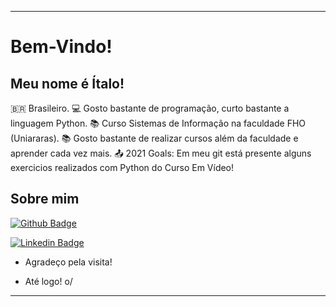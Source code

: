 ----------------------------------------------------------------------------

# Bem-Vindo!

## Meu nome é Ítalo!
 

:brazil: Brasileiro.
:computer: Gosto bastante de programação, curto bastante a linguagem Python.
:books: Curso Sistemas de Informação na faculdade FHO (Uniararas). 
:books: Gosto bastante de realizar cursos além da faculdade e aprender cada vez mais.
:outbox_tray: 2021 Goals: Em meu git está presente alguns exercicios realizados com Python do Curso Em Vídeo!


## Sobre mim

[![Github Badge](https://img.shields.io/badge/-Github-000?style=flat-square&logo=Github&logoColor=white&link=LINK_GIT)](https://github.com/italovarzone/CursoemVideoPython)

[![Linkedin Badge](https://img.shields.io/badge/-LinkedIn-blue?style=flat-square&logo=Linkedin&logoColor=white&link=LINK_LINKEDIN)](https://linkedin.com/in/ítalo-pescador-varzone-a03082206)


- Agradeço pela visita!

- Até logo! o/

----------------------------------------------------------------------------------
